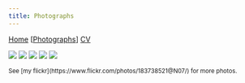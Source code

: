 ```yaml
---
title: Photographs
---
```


[Home](index.html) \[[Photographs](photos.html)\] [CV](cv.html)

![](https://live.staticflickr.com/65535/51997564305_4f1b1ac32b_c_d.jpg)
![](https://live.staticflickr.com/65535/51996021137_a15482fc3d_c_d.jpg)
![](https://live.staticflickr.com/65535/50814161536_21086b6859_c_d.jpg)
![](https://live.staticflickr.com/65535/50813234058_2c9c11178e_c_d.jpg)
![](https://live.staticflickr.com/65535/49203931301_851392f0cd_c_d.jpg)

<small>
See [my flickr](https://www.flickr.com/photos/183738521@N07/) for more photos.
</small>
